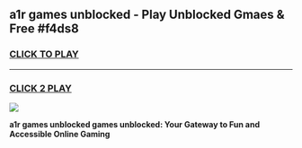 
## a1r games unblocked - Play Unblocked Gmaes & Free #f4ds8
<h3>
<a href="https://news.freeplayer.one?title=a1r_games_unblocked&ref=03M">CLICK TO PLAY</a></h3>
<hr>

<h3>
<a href="https://news.freeplayer.one?title=a1r_games_unblocked&ref=03M">CLICK 2 PLAY</a>
  
</h3>

<a href="https://news.freeplayer.one?title=a1r_games_unblocked&ref=03M"><img src="https://clearcache.store/games.png"></a>


**a1r games unblocked games unblocked: Your Gateway to Fun and Accessible Online Gaming**
